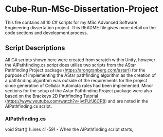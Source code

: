 # Cube-Run-MSc-Dissertation-Project
This file contains all 10 C# scripts for my MSc Advanced Software Engineering dissertation project. This README file gives more detail on the code sections and development process.

## **Script Descriptions**
All C# scripts shown here were created from scratch within Unity, however the AIPathfinding.cs script does utilise two scripts from the AStar Pathfinding Project package (https://arongranberg.com/astar/) for the purpose of implementing the AStar pathfinding algorithm as the creation of a pathfinding algorithm was outside of the requirements for the project since generation of Cellular Automata rules had been implemented. Minor sections for the setup of the Astar Pathfinding Project package were also based on the Brackeys 2D Pathfinding Tutorial (https://www.youtube.com/watch?v=jvtFUfJ6CP8) and are noted in the AIPathfinding.cs script.

### **AIPathfinding.cs**

void Start() (Lines 41-59) - When the AIPathfinding script starts, 

